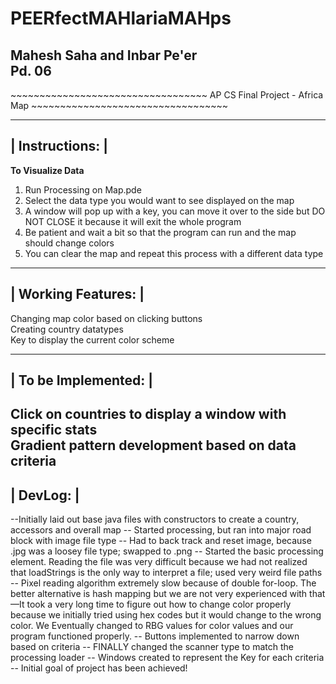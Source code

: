 # PEERfectMAHlariaMAHps
<h2> Mahesh Saha and Inbar Pe'er <br>
Pd. 06 </h2>
~~~~~~~~~~~~~~~~~~~~~~~~~~~~~~~~~~
 AP CS Final Project - Africa Map
~~~~~~~~~~~~~~~~~~~~~~~~~~~~~~~~~~

 ---------------
| Instructions: |
 ---------------
<b> To Visualize Data </b>
1) Run Processing on Map.pde <br>
2) Select the data type you would want to see displayed on the map <br>
3) A window will pop up with a key, you can move it over to the side but DO NOT CLOSE it because it will exit the whole program <br>
4) Be patient and wait a bit so that the program can run and the map should change colors <br>
5) You can clear the map and repeat this process with a different data type <br>

 -------------------
| Working Features: |
 -------------------
Changing map color based on clicking buttons<br>
Creating country datatypes <br>
Key to display the current color scheme

 --------------------
| To be Implemented: |
 --------------------
Click on countries to display a window with specific stats <br>
Gradient pattern development based on data criteria <br>
 ---------
| DevLog: |
 ---------
--Initially laid out base java files with constructors to create a country, accessors and overall map
-- Started processing, but ran into major road block with image file type
-- Had to back track and reset image, because .jpg was a loosey file type; swapped to .png
-- Started the basic processing element. Reading the file was very difficult because we had not realized that loadStrings is the only way to interpret a file; used very weird file paths
-- Pixel reading algorithm extremely slow because of double for-loop. The better alternative is hash mapping but we are not very experienced with that
—It took a very long time to figure out how to change color properly because we initially tried using hex codes but it would change to the wrong color. We Eventually changed to RBG values for color values and our program functioned properly. 
-- Buttons implemented to narrow down based on criteria
-- FINALLY changed the scanner type to match the processing loader
-- Windows created to represent the Key for each criteria
-- Initial goal of project has been achieved!


